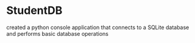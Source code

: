 # StudentDB
created a python console application that connects to a SQLite database and performs basic database operations
